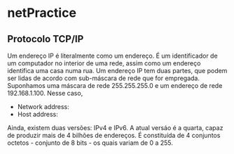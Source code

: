 # netPractice

## Protocolo TCP/IP

  Um endereço IP é literalmente como um endereço. É um identificador de um computador no interior de uma rede, assim como um endereço identifica uma casa numa rua. Um endereço IP tem duas partes, que podem ser lidas de acordo com sub-máscara de rede que for empregada. 
  Suponhamos uma máscara de rede 255.255.255.0 e um endereço de rede 192.168.1.100. Nesse caso, 
  - Network address: 
  - Host address:



Ainda, existem duas versões: IPv4 e IPv6. A atual versáo é a quarta, capaz de produzir mais de 4 bilhões de endereços. É constituída de 4 conjuntos octetos - conjunto de 8 bits - os quais variam de 0 a 255. 

